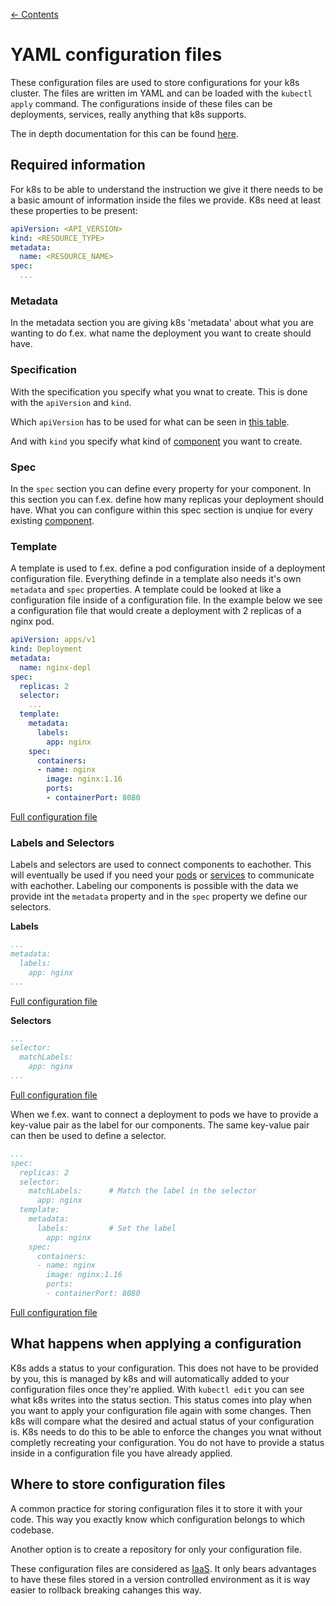 [← Contents](./README.md)

# YAML configuration files

These configuration files are used to store configurations for your k8s cluster. The files are written im YAML and can be loaded with the ```kubectl apply``` command. The configurations inside of these files can be deployments, services, really anything that k8s supports.

The in depth documentation for this can be found [here](https://kubernetes.io/docs/concepts/overview/working-with-objects/kubernetes-objects/).

## Required information

For k8s to be able to understand the instruction we give it there needs to be a basic amount of information inside the files we provide. K8s need at least these properties to be present:

```yaml
apiVersion: <API_VERSION>
kind: <RESOURCE_TYPE>
metadata:
  name: <RESOURCE_NAME>
spec:
  ...
```

### Metadata

In the metadata section you are giving k8s 'metadata' about what you are wanting to do f.ex. what name the deployment you want to create should have.

### Specification

With the specification you specify what you wnat to create. This is done with the ```apiVersion``` and ```kind```.

Which ```apiVersion``` has to be used for what can be seen in [this table](https://matthewpalmer.net/kubernetes-app-developer/articles/kubernetes-apiversion-definition-guide.html#kubernetes-apiversion-table).

And with ```kind``` you specify what kind of [component](./components/) you want to create.

### Spec

In the ```spec``` section you can define every property for your component. In this section you can f.ex. define how many replicas your deployment should have. What you can configure within this spec section is unqiue for every existing [component](./components).

### Template

A template is used to f.ex. define a pod configuration inside of a deployment configuration file. Everything definde in a template also needs it's own ```metadata``` and ```spec``` properties. A template could be looked at like a configuration file inside of a configuration file. In the example below we see a configuration file that would create a deployment with 2 replicas of a nginx pod.

```yaml
apiVersion: apps/v1
kind: Deployment
metadata:
  name: nginx-depl
spec:
  replicas: 2
  selector:
    ...
  template:
    metadata:
      labels:
        app: nginx
    spec:
      containers:
      - name: nginx
        image: nginx:1.16
        ports:
        - containerPort: 8080
```

[Full configuration file](./configurations/simple_nginx_deployment.yaml)

### Labels and Selectors

Labels and selectors are used to connect components to eachother. This will eventually be used if you need your [pods](./components/pod.md) or [services](./components/service.md) to communicate with eachother. Labeling our components is possible with the data we provide int the ```metadata``` property and in the ```spec``` property we define our selectors.

**Labels**

```yaml
...
metadata:
  labels:
    app: nginx
...
```

[Full configuration file](./configurations/simple_nginx_deployment.yaml)

**Selectors**

```yaml
...
selector:
  matchLabels:
    app: nginx
...
```

[Full configuration file](./configurations/simple_nginx_deployment.yaml)

When we f.ex. want to connect a deployment to pods we have to provide a key-value pair as the label for our components. The same key-value pair can then be used to define a selector.

```yaml
...
spec:
  replicas: 2
  selector:
    matchLabels:      # Match the label in the selector
      app: nginx
  template:
    metadata:
      labels:         # Set the label
        app: nginx
    spec:
      containers:
      - name: nginx
        image: nginx:1.16
        ports:
        - containerPort: 8080
```

[Full configuration file](./configurations/simple_nginx_deployment.yaml)

## What happens when applying a configuration

K8s adds a status to your configuration. This does not have to be provided by you, this is managed by k8s and will automatically added to your configuration files once they're applied. With ```kubectl edit``` you can see what k8s writes into the status section. This status comes into play when you want to apply your configuration file again with some changes. Then k8s will compare what the desired and actual status of your configuration is. K8s needs to do this to be able to enforce the changes you wnat without completly recreating your configuration. You do not have to provide a status inside in a configuration file you have already applied.

## Where to store configuration files

A common practice for storing configuration files it to store it with your code. This way you exactly know which configuration belongs to which codebase.

Another option is to create a repository for only your configuration file.

These configuration files are considered as [IaaS](https://en.wikipedia.org/wiki/Infrastructure_as_a_service). It only bears advantages to have these files stored in a version controlled environment as it is way easier to rollback breaking cahanges this way.
